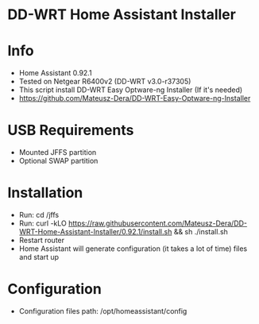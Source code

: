 # DD-WRT Home Assistant Installer
  
# Info
  - Home Assistant 0.92.1
  - Tested on Netgear R6400v2 (DD-WRT v3.0-r37305)
  - This script install DD-WRT Easy Optware-ng Installer (If it's needed)
  - https://github.com/Mateusz-Dera/DD-WRT-Easy-Optware-ng-Installer

# USB Requirements
 - Mounted JFFS partition
 - Optional SWAP partition

# Installation
 - Run: cd /jffs    
 - Run: curl -kLO https://raw.githubusercontent.com/Mateusz-Dera/DD-WRT-Home-Assistant-Installer/0.92.1/install.sh && sh ./install.sh
 - Restart router
 - Home Assistant will generate configuration (it takes a lot of time) files and start up
 
# Configuration
 - Configuration files path: /opt/homeassistant/config
